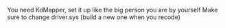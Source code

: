 You need KdMapper, set it up like the big person you are by yourself
Make sure to change driver.sys (build a new one when you recode)
